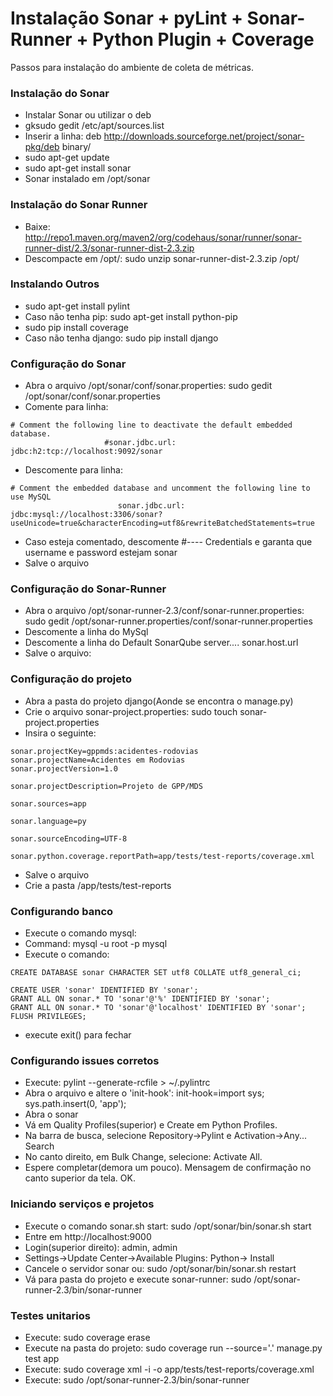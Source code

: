 Instalação Sonar + pyLint + Sonar-Runner + Python Plugin + Coverage
========================================================

Passos para instalação do ambiente de coleta de métricas.

### Instalação do Sonar
* Instalar Sonar ou utilizar o deb
* gksudo gedit /etc/apt/sources.list
* Inserir a linha: deb http://downloads.sourceforge.net/project/sonar-pkg/deb binary/
* sudo apt-get update
* sudo apt-get install sonar
* Sonar instalado em /opt/sonar

### Instalação do Sonar Runner
* Baixe: http://repo1.maven.org/maven2/org/codehaus/sonar/runner/sonar-runner-dist/2.3/sonar-runner-dist-2.3.zip
* Descompacte em /opt/: sudo unzip sonar-runner-dist-2.3.zip /opt/

### Instalando Outros
* sudo apt-get install pylint
* Caso não tenha pip: sudo apt-get install python-pip 
* sudo pip install coverage
* Caso não tenha django: sudo pip install django

### Configuração do Sonar 
* Abra o arquivo /opt/sonar/conf/sonar.properties: sudo gedit /opt/sonar/conf/sonar.properties
* Comente para linha: 

```
# Comment the following line to deactivate the default embedded database.
                     #sonar.jdbc.url:                            jdbc:h2:tcp://localhost:9092/sonar
```
* Descomente para linha: 

```
# Comment the embedded database and uncomment the following line to use MySQL
                        sonar.jdbc.url:                            jdbc:mysql://localhost:3306/sonar?useUnicode=true&characterEncoding=utf8&rewriteBatchedStatements=true
```
* Caso esteja comentado, descomente #---- Credentials e garanta que username e password estejam sonar
* Salve o arquivo

### Configuração do Sonar-Runner
* Abra o arquivo /opt/sonar-runner-2.3/conf/sonar-runner.properties: sudo gedit /opt/sonar-runner.properties/conf/sonar-runner.properties
* Descomente a linha do MySql
* Descomente a linha do Default SonarQube server.... sonar.host.url
* Salve o arquivo:


### Configuração do projeto
* Abra a pasta do projeto django(Aonde se encontra o manage.py)
* Crie o arquivo sonar-project.properties: sudo touch sonar-project.properties
* Insira o seguinte:

```
sonar.projectKey=gppmds:acidentes-rodovias
sonar.projectName=Acidentes em Rodovias
sonar.projectVersion=1.0

sonar.projectDescription=Projeto de GPP/MDS

sonar.sources=app

sonar.language=py

sonar.sourceEncoding=UTF-8

sonar.python.coverage.reportPath=app/tests/test-reports/coverage.xml
```

* Salve o arquivo
* Crie a pasta /app/tests/test-reports

### Configurando banco
* Execute o comando mysql:
* Command: mysql -u root -p mysql
* Execute o comando:

``` 
CREATE DATABASE sonar CHARACTER SET utf8 COLLATE utf8_general_ci;

CREATE USER 'sonar' IDENTIFIED BY 'sonar';
GRANT ALL ON sonar.* TO 'sonar'@'%' IDENTIFIED BY 'sonar';
GRANT ALL ON sonar.* TO 'sonar'@'localhost' IDENTIFIED BY 'sonar';
FLUSH PRIVILEGES;
```

* execute exit() para fechar

### Configurando issues corretos
* Execute: pylint --generate-rcfile > ~/.pylintrc
* Abra o arquivo e altere o 'init-hook': init-hook=import sys; sys.path.insert(0, 'app');
* Abra o sonar
* Vá em Quality Profiles(superior) e Create em Python Profiles.
* Na barra de busca, selecione Repository->Pylint e Activation->Any... Search
* No canto direito, em Bulk Change, selecione: Activate All. 
* Espere completar(demora um pouco). Mensagem de confirmação no canto superior da tela. OK.

### Iniciando serviços e projetos
* Execute o comando sonar.sh start: sudo /opt/sonar/bin/sonar.sh start
* Entre em http://localhost:9000
* Login(superior direito): admin, admin
* Settings->Update Center->Available Plugins: Python-> Install
* Cancele o servidor sonar ou: sudo /opt/sonar/bin/sonar.sh restart
* Vá para pasta do projeto e execute sonar-runner: sudo /opt/sonar-runner-2.3/bin/sonar-runner

### Testes unitarios
* Execute: sudo coverage erase
* Execute na pasta do projeto: sudo coverage run --source='.' manage.py test app
* Execute: sudo coverage xml -i -o app/tests/test-reports/coverage.xml
* Execute: sudo /opt/sonar-runner-2.3/bin/sonar-runner

